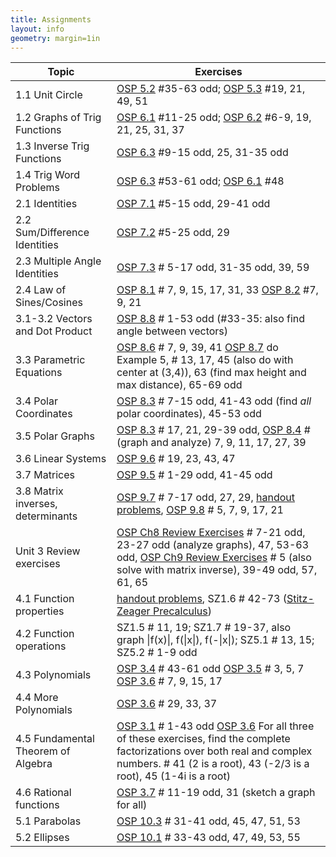 ```yaml
---
title: Assignments
layout: info
geometry: margin=1in
---
```


|Topic|Exercises|
|-----|---------|
| 1.1 Unit Circle | [OSP 5.2](https://openstax.org/books/precalculus/pages/5-2-unit-circle-sine-and-cosine-functions) #35-63 odd; [OSP 5.3](https://openstax.org/books/precalculus/pages/5-3-the-other-trigonometric-functions) #19, 21, 49, 51 |
| 1.2 Graphs of Trig Functions | [OSP 6.1](https://openstax.org/books/precalculus/pages/6-1-graphs-of-the-sine-and-cosine-functions) #11-25 odd; [OSP 6.2](https://openstax.org/books/precalculus/pages/6-2-graphs-of-the-other-trigonometric-functions) #6-9, 19, 21, 25, 31, 37 |
| 1.3 Inverse Trig Functions | [OSP 6.3](https://openstax.org/books/precalculus/pages/6-3-inverse-trigonometric-functions) #9-15 odd, 25, 31-35 odd |
| 1.4 Trig Word Problems | [OSP 6.3](https://openstax.org/books/precalculus/pages/6-3-inverse-trigonometric-functions) #53-61 odd; [OSP 6.1](https://openstax.org/books/precalculus/pages/6-1-graphs-of-the-sine-and-cosine-functions) #48 |
| 2.1 Identities | [OSP 7.1](https://openstax.org/books/precalculus/pages/7-1-solving-trigonometric-equations-with-identities) #5-15 odd, 29-41 odd|
| 2.2 Sum/Difference Identities | [OSP 7.2](https://openstax.org/books/precalculus/pages/7-2-sum-and-difference-identities) #5-25 odd, 29 |
| 2.3 Multiple Angle Identities | [OSP 7.3](https://openstax.org/books/precalculus/pages/7-3-double-angle-half-angle-and-reduction-formulas) # 5-17 odd, 31-35 odd, 39, 59 |
| 2.4 Law of Sines/Cosines | [OSP 8.1](https://openstax.org/books/precalculus/pages/8-1-non-right-triangles-law-of-sines) # 7, 9, 15, 17, 31, 33 [OSP 8.2](https://openstax.org/books/precalculus/pages/8-2-non-right-triangles-law-of-cosines) #7, 9, 21 |
| 3.1-3.2 Vectors and Dot Product | [OSP 8.8](https://openstax.org/books/precalculus/pages/8-8-vectors) # 1-53 odd (#33-35: also find angle between vectors) |
| 3.3 Parametric Equations | [OSP 8.6](https://openstax.org/books/precalculus/pages/8-6-parametric-equations) # 7, 9, 39, 41 [OSP 8.7](https://openstax.org/books/precalculus/pages/8-7-parametric-equations-graphs) do Example 5, # 13, 17, 45 (also do with center at (3,4)), 63 (find max height and max distance), 65-69 odd |
| 3.4 Polar Coordinates | [OSP 8.3](https://openstax.org/books/precalculus/pages/8-3-polar-coordinates) # 7-15 odd, 41-43 odd (find *all* polar coordinates), 45-53 odd |
| 3.5 Polar Graphs | [OSP 8.3](https://openstax.org/books/precalculus/pages/8-3-polar-coordinates) # 17, 21, 29-39 odd, [OSP 8.4](https://openstax.org/books/precalculus/pages/8-4-polar-coordinates-graphs) # (graph and analyze) 7, 9, 11, 17, 27, 39 |
| 3.6 Linear Systems | [OSP 9.6](https://openstax.org/books/precalculus/pages/9-6-solving-systems-with-gaussian-elimination) # 19, 23, 43, 47 |
| 3.7 Matrices | [OSP 9.5](https://openstax.org/books/precalculus/pages/9-5-matrices-and-matrix-operations) # 1-29 odd, 41-45 odd |
| 3.8 Matrix inverses, determinants | [OSP 9.7](https://openstax.org/books/precalculus/pages/9-7-solving-systems-with-inverses) # 7-17 odd, 27, 29, [handout problems](../3.8_matrix_inverses/handout), [OSP 9.8](https://openstax.org/books/precalculus/pages/9-8-solving-systems-with-cramers-rule) # 5, 7, 9, 17, 21 |
| Unit 3 Review exercises | [OSP Ch8 Review Exercises](https://openstax.org/books/precalculus/pages/8-review-exercises) # 7-21 odd, 23-27 odd (analyze graphs), 47, 53-63 odd, [OSP Ch9 Review Exercises](https://openstax.org/books/precalculus/pages/9-review-exercises) # 5 (also solve with matrix inverse), 39-49 odd, 57, 61, 65 |
| 4.1 Function properties | [handout problems](../4.1_function_properties/handout), SZ1.6 # 42-73 ([Stitz-Zeager Precalculus](https://www.stitz-zeager.com/))|
| 4.2 Function operations | SZ1.5 # 11, 19; SZ1.7 # 19-37, also graph \|f(x)\|, f(\|x\|), f(-\|x\|); SZ5.1 # 13, 15; SZ5.2 # 1-9 odd |
| 4.3 Polynomials | [OSP 3.4](https://openstax.org/books/precalculus/pages/3-4-graphs-of-polynomial-functions) # 43-61 odd [OSP 3.5](https://openstax.org/books/precalculus/pages/3-5-dividing-polynomials) # 3, 5, 7 [OSP 3.6](https://openstax.org/books/precalculus/pages/3-6-zeros-of-polynomial-functions) # 7, 9, 15, 17 |
| 4.4 More Polynomials | [OSP 3.6](https://openstax.org/books/precalculus/pages/3-6-zeros-of-polynomial-functions) # 29, 33, 37 | 
| 4.5 Fundamental Theorem of Algebra | [OSP 3.1](https://openstax.org/books/precalculus/pages/3-1-complex-numbers) # 1-43 odd [OSP 3.6](https://openstax.org/books/precalculus/pages/3-6-zeros-of-polynomial-functions) For all three of these exercises, find the complete factorizations over both real and complex numbers. # 41 (2 is a root), 43 (-2/3 is a root), 45 (1-4i is a root) | 
| 4.6 Rational functions | [OSP 3.7](https://openstax.org/books/precalculus/pages/3-7-rational-functions) # 11-19 odd, 31 (sketch a graph for all) | 
| 5.1 Parabolas | [OSP 10.3](https://openstax.org/books/precalculus/pages/10-3-the-parabola) # 31-41 odd, 45, 47, 51, 53 | 
| 5.2 Ellipses | [OSP 10.1](https://openstax.org/books/precalculus/pages/10-1-the-ellipse) # 33-43 odd, 47, 49, 53, 55 | 

